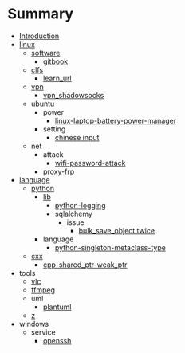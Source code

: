 # Summary
* [Introduction](README.md)
* [linux](linux/README.md)
    * [software](linux/software/README.md)
        * [gitbook](linux/software/gitbook.md)
    * [clfs](linux/clfs/README.md)
        * [learn_url](linux/clfs/learn_url.md)
    * [vpn](linux/vpn/README.md)
        * [vpn_shadowsocks](linux/vpn/vpn_shadowsocks.md)
    * ubuntu
        * power
            * [linux-laptop-battery-power-manager](linux/ubuntu/power/linux-laptop-battery-power-manager.md)
        * setting
            * [chinese input](linux/ubuntu/setting/input-chinese.md)
    * net
        * attack
            * [wifi-password-attack](linux/net/attack/wifi-password-attack.md)
        * [proxy-frp](linux/net/proxy-frp.md)
* [language](language/README.md)
    * [python](language/python/README.md)
        * [lib](language/python/lib/README.md)
            * [python-logging](language/python/lib/python_logging.md)
            * sqlalchemy
              * issue
                * [bulk_save_object twice](language/python/lib/sqlalchemy/issue-bulk-save-object-twice.md)
        * language
            * [python-singleton-metaclass-type](language/python/language/python-singleton-metaclass-type.md)
    * [cxx](language/cplusplus/README.md)
        * [cpp-shared_ptr-weak_ptr](language/cplusplus/cpp-shared_ptr-weak_ptr.md)
* tools
    * [vlc](tools/vlc.md)
    * [ffmpeg](tools/ffmpeg.md)
    * uml
        * [plantuml](tools/uml/plantuml.md)
    * [z](tools/z.md)
* windows
    * service
        * [openssh](windows/service/openssh.md)
